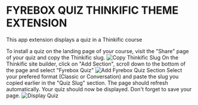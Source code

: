 # FYREBOX QUIZ THINKIFIC THEME EXTENSION

This app extension displays a quiz in a Thinkific course

To install a quiz on the landing page of your course, visit the "Share" page of your quiz and copy the Thinkific slug.
![Copy Thinkific Slug](https://assets.fyrebox.com/image/upload/v1670312953/integrations/CopySlug.jpg)
On the Thinkific site builder, click on "Add Section", scroll down to the bottom of the page and select "Fyrebox Quiz"
![Add Fyrebox Quiz Section](https://assets.fyrebox.com/image/upload/v1670312953/integrations/ThemeExtension.jpg)
Select your prefered format (Classic or Conversation) and paste the slug you copied earlier in the "Quiz Slug" section. The page should refresh automatically. Your quiz should now be displayed. Don't forget to save your page.
![Display Quiz](https://assets.fyrebox.com/image/upload/v1670312954/integrations/ThinkifixQuizPreview.jpg)

